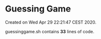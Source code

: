# Guessing Game

Created on Wed Apr 29 22:21:47 CEST 2020.

guessinggame.sh contains **33** lines of code.
